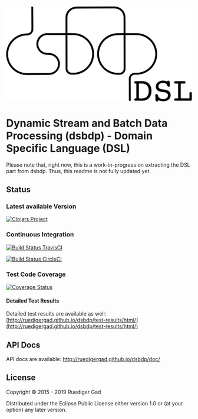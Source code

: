 ![dsbdp dsl logo](https://github.com/ruedigergad/dsbdp-dsl/blob/master/dsbdp_dsl_logo.png)

# Dynamic Stream and Batch Data Processing (dsbdp) - Domain Specific Language (DSL)

Please note that, right now, this is a work-in-progress on extracting the DSL part from dsbdp.
Thus, this readme is not fully updated yet.

## Status

### Latest available Version

[![Clojars Project](https://img.shields.io/clojars/v/dsbdp.svg)](https://clojars.org/dsbdp)

### Continuous Integration

[![Build Status TravisCI](https://travis-ci.org/ruedigergad/dsbdp-dsl.svg?branch=master)](https://travis-ci.org/ruedigergad/dsbdp-dsl)

[![Build Status CircleCI](https://circleci.com/gh/ruedigergad/dsbdp-dsl.svg?style=svg)](https://circleci.com/gh/ruedigergad/dsbdp-dsl)

### Test Code Coverage

[![Coverage Status](https://coveralls.io/repos/github/ruedigergad/dsbdp-dsl/badge.svg?branch=master)](https://coveralls.io/github/ruedigergad/dsbdp-dsl?branch=master)

#### Detailed Test Results

Detailed test results are available as well:
[http://ruedigergad.github.io/dsbdp/test-results/html/](http://ruedigergad.github.io/dsbdp/test-results/html/)

## API Docs

API docs are available:
http://ruedigergad.github.io/dsbdp/doc/

## License

Copyright © 2015 - 2019 Ruediger Gad

Distributed under the Eclipse Public License either version 1.0 or (at
your option) any later version.

